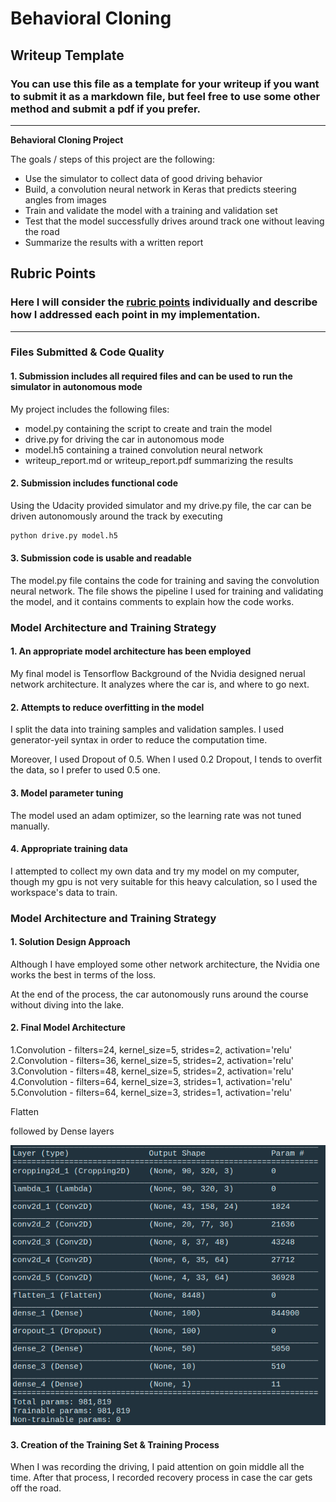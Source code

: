 # **Behavioral Cloning** 

## Writeup Template

### You can use this file as a template for your writeup if you want to submit it as a markdown file, but feel free to use some other method and submit a pdf if you prefer.

---

**Behavioral Cloning Project**

The goals / steps of this project are the following:
* Use the simulator to collect data of good driving behavior
* Build, a convolution neural network in Keras that predicts steering angles from images
* Train and validate the model with a training and validation set
* Test that the model successfully drives around track one without leaving the road
* Summarize the results with a written report


[//]: # (Image References)
[image1]: ./model_summary.png

## Rubric Points
### Here I will consider the [rubric points](https://review.udacity.com/#!/rubrics/432/view) individually and describe how I addressed each point in my implementation.  

---
### Files Submitted & Code Quality

#### 1. Submission includes all required files and can be used to run the simulator in autonomous mode

My project includes the following files:
* model.py containing the script to create and train the model
* drive.py for driving the car in autonomous mode
* model.h5 containing a trained convolution neural network 
* writeup_report.md or writeup_report.pdf summarizing the results

#### 2. Submission includes functional code
Using the Udacity provided simulator and my drive.py file, the car can be driven autonomously around the track by executing 
```sh
python drive.py model.h5
```

#### 3. Submission code is usable and readable

The model.py file contains the code for training and saving the convolution neural network. The file shows the pipeline I used for training and validating the model, and it contains comments to explain how the code works.

### Model Architecture and Training Strategy

#### 1. An appropriate model architecture has been employed

My final model is Tensorflow Background of the Nvidia designed nerual network architecture. It analyzes where the car is, and where to go next.

#### 2. Attempts to reduce overfitting in the model

I split the data into training samples and validation samples. I used generator-yeil syntax in order to reduce the computation time.

Moreover, I used Dropout of 0.5. When I used 0.2 Dropout, I tends to overfit the data, so I prefer to used 0.5 one.

#### 3. Model parameter tuning

The model used an adam optimizer, so the learning rate was not tuned manually.

#### 4. Appropriate training data

I attempted to collect my own data and try my model on my computer, though my gpu is not very suitable for this heavy calculation, so I used the workspace's data to train.

### Model Architecture and Training Strategy

#### 1. Solution Design Approach

Although I have employed some other network architecture, the Nvidia one works the best in terms of the loss.

At the end of the process, the car autonomously runs around the course without diving into the lake.

#### 2. Final Model Architecture

1.Convolution -  filters=24, kernel_size=5, strides=2, activation='relu'
2.Convolution -  filters=36, kernel_size=5, strides=2, activation='relu'
3.Convolution -  filters=48, kernel_size=5, strides=2, activation='relu'
4.Convolution -  filters=64, kernel_size=3, strides=1, activation='relu'
5.Convolution -  filters=64, kernel_size=3, strides=1, activation='relu'

Flatten 

followed by Dense layers

![alt text][image1]
#### 3. Creation of the Training Set & Training Process

When I was recording the driving, I paid attention on goin middle all the time. After that process, I recorded recovery process in case the car gets off the road.
